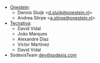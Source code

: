 - [Onestein](https://www.onestein.nl):
  - Dennis Sluijk \<<d.sluijk@onestein.nl>\>
  - Andrea Stirpe \<<a.stirpe@onestein.nl>\>
- [Tecnativa](https://www.tecnativa.com):
  - David Vidal
  - João Marques
  - Alexandre Díaz
  - Víctor Martínez
  - David Vidal
-  SodexisTeam <dev@sodexis.com>
